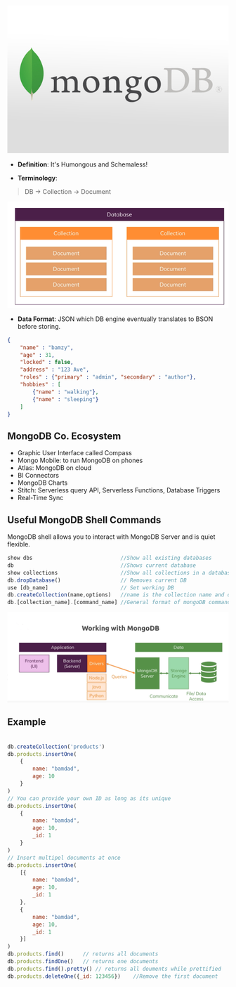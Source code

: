 ![picture 3](./images/8b4222ba633481a1af19af7256eaff5e9b09ecd7068e8684fe765edbcb0adc1f.png)  



* **Definition**:
It's Humongous and Schemaless! 

* **Terminology**:
>DB -> Collection -> Document

![picture 5](./images/a6f55cfebdbc31a047a5cd2d3bbfc6c6b812925cc65c88cdfd7a3c07e20e911e.png)  

* **Data Format**:
JSON which DB engine eventually translates to BSON before storing.
```json
{
    "name" : "bamzy",
    "age" : 31,
    "locked" : false,
    "address" : "123 Ave",
    "roles" : {"primary" : "admin", "secondary" : "author"},
    "hobbies" : [
        {"name" : "walking"},
        {"name" : "sleeping"}
    ]
}
```

## MongoDB Co. Ecosystem

* Graphic User Interface called Compass
* Mongo Mobile: to run MongoDB on phones
* Atlas: MongoDB on cloud
* BI Connectors
* MongoDB Charts
* Stitch: Serverless query API, Serverless Functions, Database Triggers
* Real-Time Sync

## Useful MongoDB Shell Commands
MongoDB shell allows you to interact with MongoDB Server and is quiet flexible.
```javascript
show dbs                            //Show all existing databases
db                                  //Shows current database
show collections                    //Show all collections in a database
db.dropDatabase()                   // Removes current DB
use [db_name]                       // Set working DB
db.createCollection(name,options)   //name is the collection name and options is an optional field that we can use to specify certain parameters such as size, max number of documents etc. in the collection.
db.[collection_name].[command_name] //General format of mongoDB commands
```

![picture 4](./images/cb740c71eff6dab1c5645530868e7895cf6e4699e58b6d50f9b3d4b931a5bdd3.png)  

## Example
```js

db.createCollection('products')
db.products.insertOne(
    {
        name: "bamdad",
        age: 10
    }
)
// You can provide your own ID as long as its unique
db.products.insertOne(
    {
        name: "bamdad",
        age: 10,
        _id: 1
    }
)
// Insert multipel documents at once
db.products.insertOne(
    [{
        name: "bamdad",
        age: 10,
        _id: 1
    },
    {
        name: "bamdad",
        age: 10,
        _id: 1
    }]
)
db.products.find()      // returns all documents
db.products.findOne()   // returns one documents
db.products.find().pretty() // returns all douments while prettified
db.products.deleteOne({_id: 123456})    //Remove the first document 
```